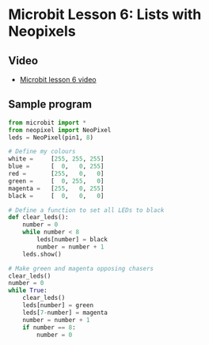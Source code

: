 # Microbit Lesson 6: Lists with Neopixels

## Video

* [Microbit lesson 6 video](https://youtu.be/c1RAGaOKYNo)

## Sample program

```python
from microbit import *
from neopixel import NeoPixel
leds = NeoPixel(pin1, 8)

# Define my colours
white =     [255, 255, 255]
blue =      [  0,   0, 255]
red =       [255,   0,   0]
green =     [  0, 255,   0]
magenta =   [255,   0, 255]
black =     [  0,   0,   0]

# Define a function to set all LEDs to black
def clear_leds():
    number = 0
    while number < 8
        leds[number] = black
        number = number + 1
    leds.show()

# Make green and magenta opposing chasers
clear_leds()
number = 0
while True:
    clear_leds()
    leds[number] = green
    leds[7-number] = magenta
    number = number + 1
    if number == 8:
        number = 0
```
